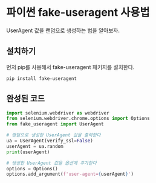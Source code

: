 # 파이썬 fake-useragent 사용법

UserAgent 값을 랜덤으로 생성하는 법을 알아보자.

## 설치하기

먼저 pip를 사용해서 fake-useragent 패키지를 설치한다.

```
pip install fake-useragent
```

## 완성된 코드

```python
import selenium.webdriver as webdriver	
from selenium.webdriver.chrome.options import Options
from fake_useragent import UserAgent

# 랜덤으로 생성한 UserAgent 값을 출력한다
ua = UserAgent(verify_ssl=False)
userAgent = ua.random
print(userAgent)

# 생성한 UserAgent 값을 옵션에 추가한다 
options = Options()	
options.add_argument(f'user-agent={userAgent}')
```